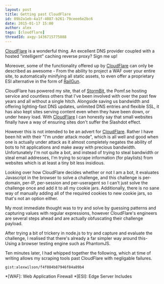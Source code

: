 ```yaml
---
layout: post
title: Getting past CloudFlare
id: 09b2a1eb-4a1f-4087-b261-79ceee6e2bc6
date: 2015-01-17 15:00
author: alex
tags: [cloudflare]
threadId: axgy-1436715775088
---
```


[CloudFlare] is a wonderful thing. An excellent DNS provider coupled with a hosted "intelligent" caching reverse proxy? Sign me up!

Moreover, some of the functionality offered up by [CloudFlare] can only be described as awesome - From the ability to project a WAF over your entire site, to automatically minifying all static assets, to even offer a proprietary ESI alternative in the form of [RailGun](https://www.CloudFlare.com/railgun).

CloudFlare has powered my site, that of [StormBit], the Pomf.se hosting service and countless others that I've been involved with over the past few years and all without a single hitch.  Alongside saving us bandwidth and offering lighting-fast DNS updates, unlimited DNS entries and flexible SSL, it has also kept sites serving content even when they have been down, or under heavy load.  With [CloudFlare] I can honestly say that small websites finally have a way of ensuring sites don't suffer the Slashdot effect.

However this is not intended to be an advert for [CloudFlare].  Rather I have been hit with their "I'm under attack mode", which is all well and good when one is actually under attack as it almost completely negates the ability of bots to hit applications and make away with precious bandwidth.  Unfortunately I'm not quite a bot, and instead of trying to steal bandwidth or steal email addresses, I'm trying to scrape information (for playlists) from websites which is at least a tiny bit less insidious.

Looking over how CloudFlare decides whether or not I am a bot, it evaluates Javascript in the browser to solve a challenge, and this challenge is per-domain, per-IP, per-session and per-useragent so I can't just solve the challenge once and add it to all my cookie jars.  Additionally, there is no sane way of manually adding all of the required cookies to new cookie jars, so that's not an option either.

My most immediate thought was to try and solve by guessing patterns and capturing values with regular expressions, however CloudFlare's engineers are several steps ahead and are actually obfuscating their challenge payload.

After trying a bit of trickery in node.js to try and capture and evaluate the challenge, I realised that there's already a far simpler way around this- Using a browser testing engine such as PhantomJS.

Ten minutes later, I had whipped together the following, which at time of writing allows my scraping tools past CloudFlare with negligable failures.

`gist:alexwilson/f4f084b87946f84a89b4`

[CloudFlare]:   https://www.CloudFlare.com/         "CloudFlare"
[RailGun]:      https://www.CloudFlare.com/railgun  "CloudFlare RailGun"
[StormBit]:     https://www.stormbit.net/         "CloudFlare"

*[WAF]: Web Application Firewall
*[ESI]: Edge Server Includes
